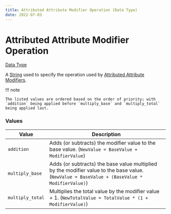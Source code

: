 ```yaml
---
title: Attributed Attribute Modifier Operation (Data Type)
date: 2022-07-03
---
```


#   Attributed Attribute Modifier Operation

[Data Type](../data_types.md)

A [String](string.md) used to specify the operation used by [Attributed Attribute Modifiers](attributed_attribute_modifier.md).

!!! note

    The listed values are ordered based on the order of priority; with `addition` being applied before `multiply_base` and `multiply_total` being applied last.


### Values

Value            | Description
-----------------|---------------
`addition`       | Adds (or subtracts) the modifier value to the base value. (`NewValue = BaseValue + ModifierValue`)
`multiply_base`  | Adds (or subtracts) the base value multiplied by the modifier value to the base value. (`NewValue = BaseValue + (BaseValue * ModifierValue)`)
`multiply_total` | Multiplies the total value by the modifier value + 1. (`NewTotalValue = TotalValue * (1 + ModifierValue)`)

